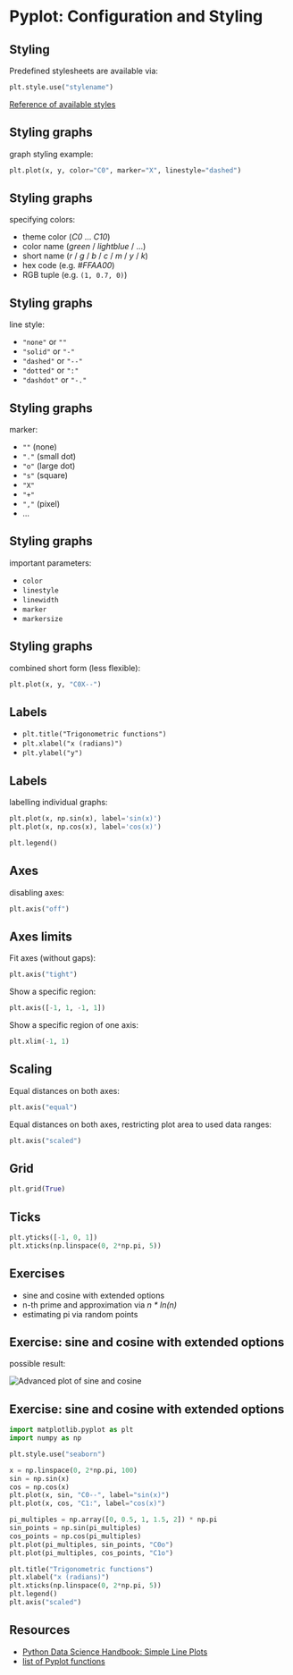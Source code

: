 # Pyplot: Configuration and Styling

## Styling

Predefined stylesheets are available via:

```py
plt.style.use("stylename")
```

[Reference of available styles](https://matplotlib.org/3.3.0/gallery/style_sheets/style_sheets_reference.html)

## Styling graphs

graph styling example:

```py
plt.plot(x, y, color="C0", marker="X", linestyle="dashed")
```

## Styling graphs

specifying colors:

- theme color (_C0_ ... _C10_)
- color name (_green_ / _lightblue_ / ...)
- short name (_r_ / _g_ / _b_ / _c_ / _m_ / _y_ / _k_)
- hex code (e.g. _#FFAA00_)
- RGB tuple (e.g. `(1, 0.7, 0)`)

## Styling graphs

line style:

- `"none"` or `""`
- `"solid"` or `"-"`
- `"dashed"` or `"--"`
- `"dotted"` or `":"`
- `"dashdot"` or `"-."`

## Styling graphs

marker:

- `""` (none)
- `"."` (small dot)
- `"o"` (large dot)
- `"s"` (square)
- `"X"`
- `"+"`
- `","` (pixel)
- ...

## Styling graphs

important parameters:

- `color`
- `linestyle`
- `linewidth`
- `marker`
- `markersize`

## Styling graphs

combined short form (less flexible):

```py
plt.plot(x, y, "C0X--")
```

## Labels

- `plt.title("Trigonometric functions")`
- `plt.xlabel("x (radians)")`
- `plt.ylabel("y")`

## Labels

labelling individual graphs:

```py
plt.plot(x, np.sin(x), label='sin(x)')
plt.plot(x, np.cos(x), label='cos(x)')

plt.legend()
```

## Axes

disabling axes:

```py
plt.axis("off")
```

## Axes limits

Fit axes (without gaps):

```py
plt.axis("tight")
```

Show a specific region:

```py
plt.axis([-1, 1, -1, 1])
```

Show a specific region of one axis:

```py
plt.xlim(-1, 1)
```

## Scaling

Equal distances on both axes:

```py
plt.axis("equal")
```

Equal distances on both axes, restricting plot area to used data ranges:

```py
plt.axis("scaled")
```

## Grid

```py
plt.grid(True)
```

## Ticks

```py
plt.yticks([-1, 0, 1])
plt.xticks(np.linspace(0, 2*np.pi, 5))
```

## Exercises

- sine and cosine with extended options
- n-th prime and approximation via _n \* ln(n)_
- estimating pi via random points

## Exercise: sine and cosine with extended options

possible result:

<img src="assets/pyplot-sine-cosine-advanced.png" alt="Advanced plot of sine and cosine" />

## Exercise: sine and cosine with extended options

```py
import matplotlib.pyplot as plt
import numpy as np

plt.style.use("seaborn")

x = np.linspace(0, 2*np.pi, 100)
sin = np.sin(x)
cos = np.cos(x)
plt.plot(x, sin, "C0--", label="sin(x)")
plt.plot(x, cos, "C1:", label="cos(x)")

pi_multiples = np.array([0, 0.5, 1, 1.5, 2]) * np.pi
sin_points = np.sin(pi_multiples)
cos_points = np.cos(pi_multiples)
plt.plot(pi_multiples, sin_points, "C0o")
plt.plot(pi_multiples, cos_points, "C1o")

plt.title("Trigonometric functions")
plt.xlabel("x (radians)")
plt.xticks(np.linspace(0, 2*np.pi, 5))
plt.legend()
plt.axis("scaled")
```

## Resources

- [Python Data Science Handbook: Simple Line Plots](https://jakevdp.github.io/PythonDataScienceHandbook/04.01-simple-line-plots.html)
- [list of Pyplot functions](https://matplotlib.org/api/pyplot_summary.html)
